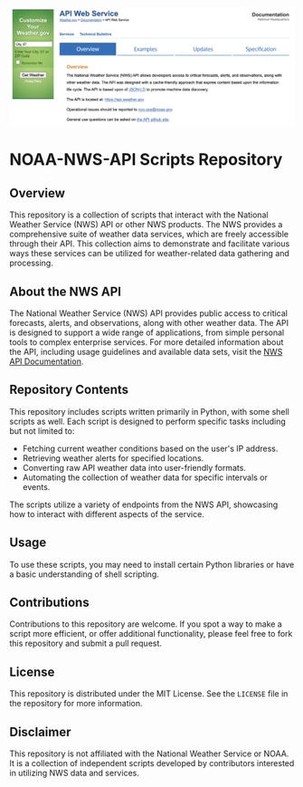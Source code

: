 ![NOAA NWS API](images/noaa-nws-api.png "NOAA NWS API")

# NOAA-NWS-API Scripts Repository

## Overview
This repository is a collection of scripts that interact with the National Weather Service (NWS) API or other NWS products. The NWS provides a comprehensive suite of weather data services, which are freely accessible through their API. This collection aims to demonstrate and facilitate various ways these services can be utilized for weather-related data gathering and processing.

## About the NWS API
The National Weather Service (NWS) API provides public access to critical forecasts, alerts, and observations, along with other weather data. The API is designed to support a wide range of applications, from simple personal tools to complex enterprise services. For more detailed information about the API, including usage guidelines and available data sets, visit the [NWS API Documentation](https://www.weather.gov/documentation/services-web-api).

## Repository Contents
This repository includes scripts written primarily in Python, with some shell scripts as well. Each script is designed to perform specific tasks including but not limited to:

- Fetching current weather conditions based on the user's IP address.
- Retrieving weather alerts for specified locations.
- Converting raw API weather data into user-friendly formats.
- Automating the collection of weather data for specific intervals or events.

The scripts utilize a variety of endpoints from the NWS API, showcasing how to interact with different aspects of the service.

## Usage
To use these scripts, you may need to install certain Python libraries or have a basic understanding of shell scripting. 

## Contributions
Contributions to this repository are welcome. If you spot a way to make a script more efficient, or offer additional functionality, please feel free to fork this repository and submit a pull request.

## License
This repository is distributed under the MIT License. See the `LICENSE` file in the repository for more information.

## Disclaimer
This repository is not affiliated with the National Weather Service or NOAA. It is a collection of independent scripts developed by contributors interested in utilizing NWS data and services.
